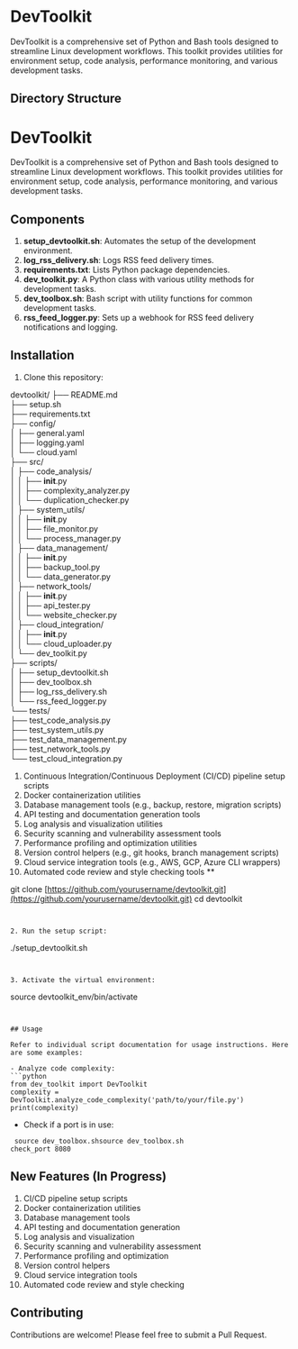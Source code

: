 # DevToolkit
DevToolkit is a comprehensive set of Python and Bash tools designed to streamline Linux development workflows. This toolkit provides utilities for environment setup, code analysis, performance monitoring, and various development tasks.
## Directory Structure

# DevToolkit
DevToolkit is a comprehensive set of Python and Bash tools designed to streamline Linux development workflows. This toolkit provides utilities for environment setup, code analysis, performance monitoring, and various development tasks.

## Components
1. **setup_devtoolkit.sh**: Automates the setup of the development environment.
2. **log_rss_delivery.sh**: Logs RSS feed delivery times.
3. **requirements.txt**: Lists Python package dependencies.
4. **dev_toolkit.py**: A Python class with various utility methods for development tasks.
5. **dev_toolbox.sh**: Bash script with utility functions for common development tasks.
6. **rss_feed_logger.py**: Sets up a webhook for RSS feed delivery notifications and logging.

## Installation
1. Clone this repository:

devtoolkit/
├── README.md    
├── setup.sh    
├── requirements.txt    
├── config/    
│   ├── general.yaml    
│   ├── logging.yaml    
│   └── cloud.yaml    
├── src/    
│   ├── code_analysis/    
│   │   ├── __init__.py    
│   │   ├── complexity_analyzer.py    
│   │   └── duplication_checker.py    
│   ├── system_utils/    
│   │   ├── __init__.py    
│   │   ├── file_monitor.py    
│   │   └── process_manager.py    
│   ├── data_management/    
│   │   ├── __init__.py    
│   │   ├── backup_tool.py    
│   │   └── data_generator.py    
│   ├── network_tools/    
│   │   ├── __init__.py    
│   │   ├── api_tester.py    
│   │   └── website_checker.py    
│   ├── cloud_integration/    
│   │   ├── __init__.py    
│   │   └── cloud_uploader.py    
│   └── dev_toolkit.py    
├── scripts/    
│   ├── setup_devtoolkit.sh    
│   ├── dev_toolbox.sh    
│   ├── log_rss_delivery.sh    
│   └── rss_feed_logger.py    
└── tests/    
    ├── test_code_analysis.py    
    ├── test_system_utils.py    
    ├── test_data_management.py    
    ├── test_network_tools.py    
    └── test_cloud_integration.py  

1. Continuous Integration/Continuous Deployment (CI/CD) pipeline setup scripts
2. Docker containerization utilities
3. Database management tools (e.g., backup, restore, migration scripts)
4. API testing and documentation generation tools
5. Log analysis and visualization utilities
5. Security scanning and vulnerability assessment tools
7. Performance profiling and optimization utilities
8. Version control helpers (e.g., git hooks, branch management scripts)
9. Cloud service integration tools (e.g., AWS, GCP, Azure CLI wrappers)
10. Automated code review and style checking tools
**  


git clone [https://github.com/yourusername/devtoolkit.git](https://github.com/yourusername/devtoolkit.git)
cd devtoolkit

```plaintext
 

2. Run the setup script:

```

./setup_devtoolkit.sh

```plaintext
 

3. Activate the virtual environment:

```

source devtoolkit_env/bin/activate

```plaintext
 

## Usage

Refer to individual script documentation for usage instructions. Here are some examples:

- Analyze code complexity:
```python
from dev_toolkit import DevToolkit
complexity = DevToolkit.analyze_code_complexity('path/to/your/file.py')
print(complexity)

```

- Check if a port is in use:

```shellscript
 source dev_toolbox.shsource dev_toolbox.sh
check_port 8080

```

## New Features (In Progress)

1. CI/CD pipeline setup scripts
2. Docker containerization utilities
3. Database management tools
4. API testing and documentation generation
5. Log analysis and visualization
6. Security scanning and vulnerability assessment
7. Performance profiling and optimization
8. Version control helpers
9. Cloud service integration tools
10. Automated code review and style checking


## Contributing

Contributions are welcome! Please feel free to submit a Pull Request.
